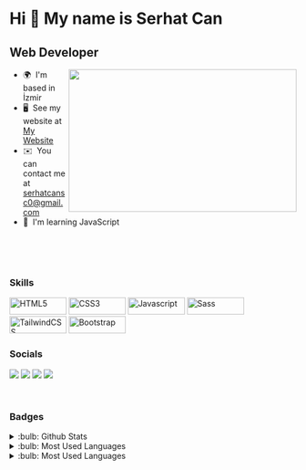 
# Hi 👋 My name is Serhat Can

## Web Developer

<img src="https://c.tenor.com/NOYF3f82b_gAAAAC/programmer.gif" align="right" width="400" height="250">

- 🌍  I'm based in İzmir
- 🖥️  See my website at [My Website](http://serhatc4n.github.io/Website/)
- ✉️  You can contact me at [serhatcansc0@gmail.com](mailto:serhatcansc0@gmail.com)
- 🧠  I'm learning JavaScript

<br>

<br>
<br>

### Skills

<p align="left">

<a href="https://developer.mozilla.org/en-US/docs/Glossary/HTML5" target="_blank" rel="noreferrer"><img src="https://img.shields.io/badge/HTML5-E34F26?style=for-the-badge&logo=html5&logoColor=white" width="100" height="30" alt="HTML5" /></a>
<a href="https://www.w3.org/TR/CSS/#css" target="_blank" rel="noreferrer"><img src="https://img.shields.io/badge/CSS3-1572B6?style=for-the-badge&logo=css3&logoColor=white" width="100" height="30" alt="CSS3" /></a>
<a href="https://developer.mozilla.org/en-US/docs/Web/JavaScript" target="_blank" rel="noreferrer"><img src="https://img.shields.io/badge/JavaScript-323330?style=for-the-badge&logo=javascript&logoColor=F7DF1E" width="100" height="30" alt="Javascript" /></a>
<a href="https://sass-lang.com/" target="_blank" rel="noreferrer"><img src="https://img.shields.io/badge/Sass-CC6699?style=for-the-badge&logo=sass&logoColor=white" width="100" height="30" alt="Sass" /></a>
<a href="https://tailwindcss.com/" target="_blank" rel="noreferrer"><img src="https://img.shields.io/badge/Tailwind_CSS-38B2AC?style=for-the-badge&logo=tailwind-css&logoColor=white" width="100" height="30" alt="TailwindCSS" /></a>
<a href="https://getbootstrap.com/" target="_blank" rel="noreferrer"><img src="https://img.shields.io/badge/Bootstrap-563D7C?style=for-the-badge&logo=bootstrap&logoColor=white" width="100" height="30" alt="Bootstrap" /></a>

</p>

### Socials

[![](https://img.shields.io/badge/Twitter-1DA1F2?style=for-the-badge&logo=twitter&logoColor=white)](https://twitter.com/serhatc4n)
[![](https://img.shields.io/badge/Instagram-E4405F?style=for-the-badge&logo=instagram&logoColor=white)](https://www.instagram.com/serhatc4n)
[![](https://img.shields.io/badge/LinkedIn-0077B5?style=for-the-badge&logo=linkedin&logoColor=white)](https://www.linkedin.com/in/serhatc4n/)
[![](https://img.shields.io/badge/Gmail-D14836?style=for-the-badge&logo=gmail&logoColor=white)](mailto:info@serhatcansc0@gmail.com)

<br>

### Badges

<details>
<summary>:bulb: Github Stats</summary>
<img src="https://github-readme-stats.vercel.app/api?username=serhatc4n&theme=dark&show_icons=true">
</details>

<details>
<summary>:bulb: Most Used Languages</summary>
<img src="https://github-readme-stats.vercel.app/api/top-langs/?username=serhatc4n&layout=compact">
</details>


<details>
<summary>:bulb: Most Used Languages</summary>
<img src="https://activity-graph.herokuapp.com/graph?username=serhatc4n&theme=minimal">
</details>



